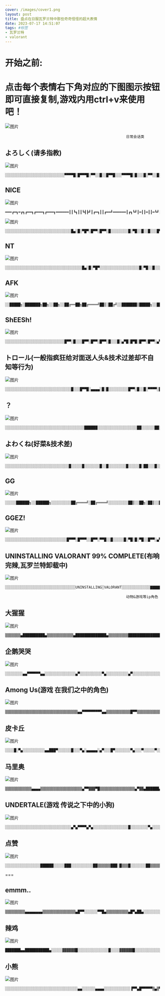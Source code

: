 ```yaml
---
cover: /images/cover1.png
layout: post
title: 盘点在日服瓦罗兰特中那些奇奇怪怪的超大表情
date: 2023-07-17 14:51:07
tags: #标签
- 瓦罗兰特
- valorant
---
```

开始之前:
===
点击每个表情右下角对应的下图图示按钮即可直接复制,游戏内用ctrl+v来使用吧！
===
![图片](/images/qq.png "点击")

                                                           日常会话类
## よろしく(请多指教)

![图片](/images/2022-09-28_00h10_46.png)

```
░░░░░░░░░░░░░░░░░░░░░░░░░░░▀▀▀▀█░█▀▀▀█░▀▀░░█░░█▀▀█░░░▀▀▀▀█░█░░░█░▀▀░░█░▀▀░░█░░░▀▀▀▀▀░▀▀▀▀▀░▀▀▀▀░░░▀▀▀▀░░░░░░░░░░░░░░░░░░░░░░░░░░░░
```

                                                           
## NICE
![图片](/images/2022-09-27_23h33_06.png)

```
━━━┏━┓━┏┓┏━━┓┏━━━┓┏━━━┓━━━━━━┃┃┗┓┃┃┗┫┣┛┃┏━┓┃┃┏━━┛━━━━━━┃┏┓┗┛┃━┃┃━┃┃━┗┛┃┗━━┓━━━━━━┃┃┗┓┃┃━┃┃━┃┃━┏┓┃┏━━┛━━━━━━┃┃━┃┃┃┏┫┣┓┃┗━┛┃┃┗━━┓━━━━━━┗┛━┗━┛┗━━┛┗━━━┛┗━━━┛━━━
```
                                                      
![图片](/images/2022-09-27_23h34_11.png)
```
░░░░░░░░░░░░░░░░░░░░░░░░░░░░░░█▄░█░▀█▀░█▀▀░█▀▀░█░░░░░░░░█░▀█░░█░░█░░░█▀▀░▀░░░░░░░░▀░░▀░▀▀▀░▀▀▀░▀▀▀░▀░░░░░░░░░░░░░░░░░░░░░░░░░░░░░░
```

                                                           
## NT

![图片](/images/2022-09-27_23h35_13.png)

```
░░░░░░░░░░░░░░░░░░░░░░░░░░░░░░░░░░░█▄░█░▀█▀░░░░░░░░░░░░░░░░░░█░▀█░░█░░░░░░░░░░░░░░░░░░░▀░░▀░░▀░░░░░░░░░░░░░░░░░░░░░░░░░░░░░░░░░░░░
```

                                                           
## AFK

![图片](/images/2022-09-27_23h35_53.png "AFK")

```
░░█████╗░███████╗██╗░░██╗░░██╔══██╗██╔════╝██║░██╔╝░░███████║█████╗░░█████═╝░░░██╔══██║██╔══╝░░██╔═██╗░░░██║░░██║██║░░░░░██║░╚██╗░░╚═╝░░╚═╝╚═╝░░░░░╚═╝░░╚═╝░
```

                                                           
## ShEESh!

![图片](/images/2022-09-27_23h37_12.png "ShEESh!")

```
░░░░░░░░░░░░░░░░░░░░░░░░░░░█▀▀░█░░░█▀▀░█▀▀░█▀▀░█░░░█░▄▀█░█▀█░█▀▀░█▀▀░▄▀█░█▀█░▀░▀▀▀░▀░▀░▀▀▀░▀▀▀░▀▀▀░▀░▀░▀░░░░░░░░░░░░░░░░░░░░░░░░░░
```

                                                           
## トロール(一般指疯狂给对面送人头&技术过差却不自知等行为)

![图片](/images/2022-09-27_23h38_21.png "トロール")

```
░░░░░░░░░░░░░░░░░░░░░░░░░░░░░░█░░░█▀▀█░▄▄▄▄░█░█░░░░░░░░░█▀▀░█░░█░▀▀▀▀░█░█░░░░░░░░░▀░░░▀▀▀▀░░░░░░▀░▀▀░░░░
```

                                                           
## ？

![图片](/images/2022-09-27_23h39_28.png "？")

```
░░░░░░░░░░░░░░░░░░░░░░░░░░░░░░░░░░░░██████░░░░░░░░░░░░░░░░░░██░░░░░░██░░░░░░░░░░░░░░██░░░░░░░░░░██░░░░░░░░░░░░██░░░░░░░░░░██░░░░░░░░░░░░░░░░░░░░░░░░██░░░░░░░░░░░░░░░░░░░░░░██░░░░░░░░░░░░░░░░░░░░░░██░░░░░░░░░░░░░░░░░░░░░░██░░░░░░░░░░░░░░░░░░░░░░░░██░░░░░░░░░░░░░░░░░░░░░░░░░░░░░░░░░░░░░░░░░░░░░░░░░░██░░░░░░░░░░░░░░░░░░░░░░░░██░░░░░░░░░░░░░░░░░░░░░░░░░░░░░░░░░░░░░░
```

                                                           
## よわくね(好菜&技术差)

![图片](/images/2022-09-27_23h40_10.png "よわくね")

```
░░░░░░░░░░░░░░░░░░░░░░░░░░░░░█░░░░░█░░░░░░░█░░█░░░░░░░░█░░░░░█░██░░░█░░██░██░░░░░███░░███░░█░█░░░░██░░█░░░░█░░░░░█░░░█░█░░░░█░░░█░░░░█░░░░██░░░█░█░░░██░░░█░░████░░░██░░░█░░█░░██░░██░░██░░█░░░█░░██░░░█░░█░░███
```

                                                           
## GG

![图片](/images/2022-09-27_23h27_04.png "GG")

```
░░░░░██████╗░░██████╗░░░░░░░░░██╔════╝░██╔════╝░░░░░░░░░██║░░██╗░██║░░██╗░░░░░░░░░██║░░╚██╗██║░░╚██╗░░░░░░░░╚██████╔╝╚██████╔╝░░░░░░░░░╚═════╝░░╚═════╝░░░░░
```

                                                           
## GGEZ!

![图片](/images/2022-09-27_23h41_47.png "GGEZ!")

```
░░░░░░░░░░░░░░░░░░░░░░░░░░░░█▀▀▀░█▀▀▀░░█▀▀░▀▀█░░█░░░░░█░▀█░█░▀█░░█▀▀░▄▀░░░▀░░░░░▀▀▀▀░▀▀▀▀░░▀▀▀░▀▀▀░░▀░░░░░░░░░░░░░░░░░░░░░░░░░░░░░
```

                                                           
## UNINSTALLING VALORANT 99% COMPLETE(布响完辣,瓦罗兰特卸载中)

![图片](/images/2022-09-27_23h43_18.png "valo")
```
░░░░░░░░░░░░░░░░░░░░░░░░░░░░░░░░UNINSTALLING░VALORANT░░░░░░░░░░░░░▇▇▇▇▇▇▇▇▇▇▇▇▇▇▢░░░░░░░░░░░░░╭━╮╭━╮╭╮░╱░░░░░░░░░░░░░░░░╰━┫╰━┫╰╯╱╭╮░░░░░░░░░░░░░░░╰━╯╰━╯░╱░╰╯░░░░░░░░░░░░░░░░░COMPLETE░░░░░░░░░░░░░░░░░░░░░░░░░░░░░░░░░░░░░░░
```

                                                           
                                                           动物&游戏等ip角色
## 大猩猩

![图片](/images/2022-09-27_23h48_00.png "大猩猩")

```
▒▒▒▒▒▒▒▄██████████▄▒▒▒▒▒▒▒▒▒▒▒▒▄██████████████▄▒▒▒▒▒▒▒▒▒██████████████████▒▒▒▒▒▒▒▐███▀▀▀▀▀██▀▀▀▀▀███▌▒▒▒▒▒▒███▒▒▌■▐▒▒▒▒▌■▐▒▒███▒▒▒▒▒▒▐██▄▒▀▀▀▒▒▒▒▀▀▀▒▄██▌▒▒▒▒▒▒▒▀████▒▄▄▒▒▄▄▒████▀▒▒▒▒▒▒▒▒▐███▒▒▒▀▒▒▀▒▒▒███▌▒▒▒▒▒▒▒▒███▒▒▒▒▒▒▒▒▒▒▒▒███▒▒▒▒▒▒▒▒▒██▒▒▀▀▀▀▀▀▀▀▒▒██▒▒▒▒▒▒▒▒▒▒▐██▄▒▒▒▒▒▒▒▒▄██▌▒▒▒▒▒▒▒▒▒▒▒▀████████████▀▒▒▒▒▒▒
```

                                                           
## 企鹅哭哭

![图片](/images/2022-09-27_23h48_43.png "企鹅哭哭")

```
░░░░░░░░▄▄▀▀▀▀▀▀▄▄░░░░░░░░░░░░░░▄▀░░░░░░░░░░▀▄░░░░░░░░░░▄▀░░░░░░░░░░░░░░▀▄░░░░░░░▄░░░░░░░░░░░░░░░░░░▄░░░░░▄░░░▄▄░░░░░░░░░░▄▄░░░▄░░░░░░░▌░░█░░░░░░░░▐░░█░░░░░░░▌░░▀██▀░▄████▄░▒▀██░░▐░░░░░░░▒▒▒▒░█▄▄▄▄█░▒▒▒▒░░░░░░░▀░░▒▒░░░░░░░░░░▒▒▒░░▀░░░░░░▀▄░▒░░░░░░░░░░▒▒░▄▀░░░░░░░░░▀▄▒░░░░░░░░░▒░▄▀░░░░░░░░░░░░░▀▀▀▀▀▀▀▀▀▀░░░░░░░░
```

                                                           
## Among Us(游戏 在我们之中的角色)

![图片](/images/2022-09-27_23h49_31.png "Among Us")

```
▒▒▒▒▒▒▒▒▒▒▒▒▒▒▒▒▒▒▒▒▒▒▒▒▒▒▒▒▒▒▒▒▒▄▄▀▀▀▀▀▀▀▀▀▄▄▒▒▒▒▒▒▒▒▒▒▒█▀▀▒▒▒▒▒▒▒▒▒▒▒▒▀▄▒▒▒▒▒▒▒▄██▄▄▄▄▄▄▄▄▒▒▒▒▒▒▒█▒▒▒▒▒▒█▀▒▒▒▒▒▒▒▒▒▒█▒▒▒▒▒▒█▀▀▄▒▒▒█▒▒▒▒▒▒▒▒▒▒▒█▒▒▒▒▒▒█▒▒█▒▒▒▒▀▄▄▄▄▄▄▄▄▄▄▀▒▒▒▒▒▒█▒▒█▒▒▒▒▒█▒▒▒▒▒▒▒▒▒▒▒▒▒▒▒▒█▒▒█▒▒▒▒▒█▒▒▒▒▒▒▒▒▒▒▒▒▒▒▒▒█▒▒█▒▒▒▒▒█▒▒▒▒▒▒▒▒▒▒▒▒▒▒▒▒█▒▒█▒▒▒▒▒█▒▒▒▒▒▒▒▒▒▒▒▒▒▒▒▒█▒▒█▒
```

                                                           
## 皮卡丘

![图片](/images/2022-09-27_23h50_14.png "皮卡丘")

```
░░░░█░▀▄░░░░░░░░░░▄▄███▀░░░░░░█░░░▀▄░▄▄▄▄▄░▄▀░░░█▀░░░░░░░▀▄░░░▀░░░░░▀░░░▄▀░░░░░░░░░░░▌░▄▄░░░▄▄░▐▀▀░░░░░░░░░░░░▐░░█▄░░░▄█░░▌▄▄▀▀▀▀█░░░░░░▌▄▄▀▀░▄░▀▀▄▄▐░░░░░░█░░░▄▀▀▐▀▀░░░░░░░▀▀▌▄▄▄░░░█░░░█░░░▀▄░░░░░░░▄▀░░░░█▀▀▀
```

                                                           
## 马里奥

![图片](/images/2022-09-27_23h50_44.png "马里奥")

```
▒▒▒▒▒▒▒▒▒▒▒▒▄▄▄▄▒▒▒▒▒▒▒▒▒▒▒▒▒▒▒▒▒▒▒▄▀▀▓▓▓▀█▒▒▒▒▒▒▒▒▒▒▒▒▒▒▒▒▄▀▓▓▄██████▄▒▒▒▒▒▒▒▒▒▒▒▒▒▄█▄█▀░░▄░▄░█▀▒▒▒▒▒▒▒▒▒▒▒▒▄▀░██▄░░▀░▀░▀▄▒▒▒▒▒▒▒▒▒▒▒▒▀▄░░▀░▄█▄▄░░▄█▄▒▒▒▒▒▒▒▒▒▒▒▒▒▀█▄▄░░▀▀▀█▀▒▒▒▒▒▒▒▒▒▒▒▒▒▒▄▀▓▓▓▀██▀▀█▄▀▀▄▒▒▒▒▒▒▒▒▒▒█▓▓▄▀▀▀▄█▄▓▓▀█░█▒▒▒▒▒▒▒▒▒▒▀▄█░░░░░█▀▀▄▄▀█▒▒▒▒▒▒▒▒▒▒▒▒▄▀▀▄▄▄██▄▄█▀▓▓█▒▒▒▒▒▒▒▒▒▒█▀▓█████████▓▓▓█▒▒▒▒▒▒▒▒▒▒█▓▓██▀▀▀▒▒▒▀▄▄█▀▒▒▒▒▒▒▒▒▒▒▒▀▀▒▒▒▒▒▒▒▒▒▒▒▒▒▒▒▒▒▒
```

                                                           
## UNDERTALE(游戏 传说之下中的小狗)

![图片](/images/2022-09-27_23h51_47.png "UNDERTALE")

```
░░░░░░░░░░░░░░░░░░░░░░░░░░░░░░▄▀▄▀▀▀▀▄▀▄░░░░░░░░░░░░░░░░█░░░░░░░░▀▄░░░░░░▄░░░░░░░█░░▀░░▀░░░░░▀▄▄░░█░█░░░░░░█░▄░█▀░▄░░░░░░░▀▀░░█░░░░░░█░░▀▀▀▀░░░░░░░░░░░░█░░░░░░█░░░░░░░░░░░░░░░░░░█░░░░░░█░░░░░░░░░░░░░░░░░░█░░░░░░░█░░▄▄░░▄▄▄▄░░▄▄░░█░░░░░░░░█░▄▀█░▄▀░░█░▄▀█░▄▀░░░░░░░░░▀░░░▀░░░░░▀░░░▀░░░░░░
```

                                                           
## 点赞

![图片](/images/2023-07-11_02h09_51.png "点赞")

```
░░░░░░░░░░░░░░░░██████░░░░░███░░░░░░░░░░██▒▒▒▒▒▒███░█▒▒▒█░░░░░░░██▒▒▒▒▒▒▒▒▒▒▒█░█▒▒▒█░░░░██▒▒▒▒▒▒▒▒▒▒▒▒▒█░░█▒▒▒█░░██▒▒██▒▒▒▒██▒▒▒▒▒░░░█▒▒▒█░█▒▒▒████▒▒████▒▒▒░█████████▒▒▒▒▒▒▒▒▒▒▒▒▒▒▒▒█▒▒▒▒▒▒▒▒▒█▒▒▒▒█▒▒▒▒▒▒▒▒▒▒░█▒▒▒█████▒▒█▒▒▒▒▒▒▒▒▒██▒▒█▒▒▒▒▒▒▒▒▒█▒███████████▒▒▒░█▒▒▒█████▒▒▒▒▒▒▒▒▒▒▒▒▒▒▒▒░░█▒▒▒▒▒▒▒██▒▒▒▒▒▒▒▒▒▒▒▒██░░░███████░░█▒▒▒▒▒▒▒▒▒███░
```
===
                                                           
## emmm..

![图片](/images/2023-07-11_02h10_46.png "emmm..")

```
▒▒▒▒▒▒▒▒▒▄▄▄▄▄▄▄▄▒▒▒▒▒▒▒▒▒▒▒▒▒▒▒▄█▀▀░░░░░░▀▀█▄▒▒▒▒▒▒▒▒▒▒▄█▀▄██▄░░░░░░░░▀█▄▒▒▒▒▒▒▒█▀░▀░░▄▀░░░░▄▀▀▀▀░▀█▒▒▒▒▒█▀░░░░███░░░░▄█▄░░░░▀█▒▒▒▒█░░░░░░▀░░░░░▀█▀░░░░░█▒▒▒▒█░░░░░░░░░░░░░░░░░░░░█▒▒▒▒█░░██▄░░▀▀▀▀▄▄░░░░░░░█▒▒▒▒▀█░█░█░░░▄▄▄▄▄░░░░░░█▀▒▒▒▒▒▀█▀░▀▀▀▀░▄▄▄▀░░░░▄█▀▒▒▒▒▒▒▒█░░░░░░▀█░░░░░▄█▀▒▒▒▒▒▒▒▒▒█▄░░░░░▀█▄▄▄█▀▀▒▒▒▒▒▒▒▒▒▒▒▒▀▀▀▀▀▀▀▒▒▒▒▒▒▒▒▒▒▒▒▒▒
```

                                                           
## 辣鸡

![图片](/images/2023-07-11_02h11_33.png "辣鸡")

```
███████▄▄███████████▄░░░░░▓▓▓▓▓▓█░░░░░░░░░░░░░░█░░░░▓▓▓▓▓▓█░░░░░░░░░░░░░░█░░░░▓▓▓▓▓▓█░░░░░░░░░░░░░░█░░░░▓▓▓▓▓▓█░░░░░░░░░░░░░░█░░░░▓▓▓▓▓▓█░░░░░░░░░░░░░░█░░░░▓▓▓▓▓▓███░░░░░░░░░░░░█░░░░██████▀░░█░░░░██████▀░░░░░░░░░░░░░░█░░░░█░░░░░░░░░░░░░░░░░░░░░█░░░█░░░░░░░░░░░░░░░░░░░░░░█░░█░░░░░░░░░░░░░░░░░░░░░░█░░█░░░░░░░░░░░░░░░░░░░░░░░▀▀░░░░░░░░░░░░
```

                                                           
## 小熊

![图片](/images/2023-07-11_02h13_45.png "小熊")

```
░░░░░░░░░░░░░░░░░░░░░░░░░░░░░░░░░▄▄░░░░░░▄▄▄▄░░░░░░░░░░░░▐▀▀▄█▀▀▀▀▀▒▄▒▀▌░░░░░░░░░░░▐▒█▀▒▒▒▒▒▒▒▒▀█░░░░░░░░░░░░░█▒▒▒▒▒▒▒▒▒▒▒▀▌░░░░░░░░░░░░▌▒██▒▒▒▒██▒▒▒▐░░░░░░░░░░░░▌▒▒▄▒██▒▄▄▒▒▒▐░░░░░░░░░░░▐▒▒▒▀▄█▀█▄▀▒▒▒▒█▄░░░░░░░░░▀█▄▒▒▐▐▄▌▌▒▒▄▐▄▐░░░░░░░░░▄▀▒▒▄▒▒▀▀▀▒▒▒▒▀▒▀▄░░░░░░░░█▒▀█▀▌▒▒▒▒▒▄▄▄▐▒▒▐░░░░░░░░░▀▄▄▌▌▒▒▒▒▐▒▒▒▀▒▒▐░░░░░░░░░░░░░▐▌▒▒▒▒▀▄▄▄▄▄▀░░░░░░░░░░░░░░▐▄▒▒▒▒▒▒▒▒▐░░░░░░░░░░░░░░░▌▒▒▒▒▄▄▒▒▒▐░░░░░
```

                                                           
